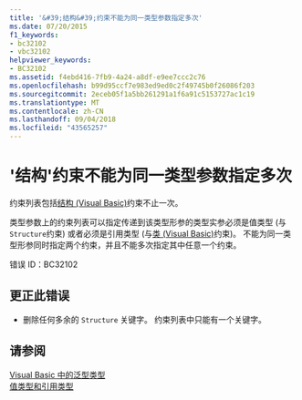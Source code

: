 ```yaml
---
title: '&#39;结构&#39;约束不能为同一类型参数指定多次'
ms.date: 07/20/2015
f1_keywords:
- bc32102
- vbc32102
helpviewer_keywords:
- BC32102
ms.assetid: f4ebd416-7fb9-4a24-a8df-e9ee7ccc2c76
ms.openlocfilehash: b99d95ccf7e983ed9ed0c2f49745b0f26086f203
ms.sourcegitcommit: 2eceb05f1a5bb261291a1f6a91c5153727ac1c19
ms.translationtype: MT
ms.contentlocale: zh-CN
ms.lasthandoff: 09/04/2018
ms.locfileid: "43565257"
---
```

# <a name="39structure39-constraint-cannot-be-specified-multiple-times-for-the-same-type-parameter"></a>&#39;结构&#39;约束不能为同一类型参数指定多次
约束列表包括[结构 (Visual Basic)](https://msdn.microsoft.com/library/263ce115-ac36-4c05-8cb7-0e0eead5c6d0)约束不止一次。  
  
 类型参数上的约束列表可以指定传递到该类型形参的类型实参必须是值类型 (与`Structure`约束) 或者必须是引用类型 (与[类 (Visual Basic)](https://msdn.microsoft.com/library/0777c6e6-46bc-451b-ad70-57b49d4ef4f7)约束)。 不能为同一类型形参同时指定两个约束，并且不能多次指定其中任意一个约束。  
  
 错误 ID：BC32102  
  
## <a name="to-correct-this-error"></a>更正此错误  
  
-   删除任何多余的 `Structure` 关键字。 约束列表中只能有一个关键字。  
  
## <a name="see-also"></a>请参阅  
 [Visual Basic 中的泛型类型](../../visual-basic/programming-guide/language-features/data-types/generic-types.md)  
 [值类型和引用类型](../../visual-basic/programming-guide/language-features/data-types/value-types-and-reference-types.md)
